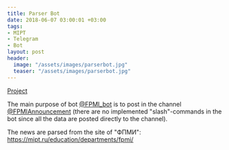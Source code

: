 ```yaml
---
title: Parser Bot
date: 2018-06-07 03:00:01 +03:00
tags:
- MIPT
- Telegram
- Bot
layout: post
header:
  image: "/assets/images/parserbot.jpg"
  teaser: "/assets/images/parserbot.jpg"
---
```


[Project](https://github.com/akarazeevprojects/ParserBot)

The main purpose of bot [@FPMI_bot](https://t.me/FPMI_bot) is to post in the channel [@FPMIAnnouncement](https://t.me/FPMI_announcements) (there are no implemented "slash"-commands in the bot since all the data are posted directly to the channel).

The news are parsed from the site of "ФПМИ": https://mipt.ru/education/departments/fpmi/
